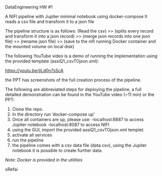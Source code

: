 DataEngineering HW #1 

A NIFI pipeline with Jupiter minimal notebook using docker-compose
It reads a csv file and transform it to a json file

The pipeline structure is as follows:
(Read the csv) >> (splits every record and transform it into a json record) >>
(merge json records into one json file) >> (rename json file) >> (save to the nifi running Docker container and the mounted volume on local disk)

The following YouTube video is a demo of running the implementation using the provided template (assiQ1_csvTOjson.xml):    

https://youtu.be/jjLd0n7sScA

the PPT has screenshots of the full creation process of the pipeline.

The following are abbreviated steps for deploying the pipeline, a full detailed demonstration can be found in the YouTube video (~11 min) or the PPT:
1.	Clone the repo.
2.	In the directory run ‘docker-compose up’
3.	Once all containers are up, please use:
-localhost:8887 to access Jupiter notebook 
-localhost:8087 to access NIFI
4. using the GUI, import the provided assiQ1_csvTOjson.xml templet.
5. activate all services
6. run the pipeline
7. the pipeline comes with a csv data file (data.csv), using the Jupiter notebook it is possible to create further data.


*Note: Docker is provided in the utilities*

oRefai       
